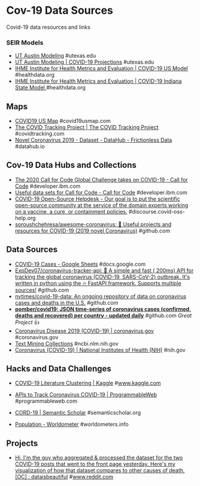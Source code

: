 # Cov-19 Data Sources

Covid-19 data resources and links

### SEIR Models 

- [UT Austin Modeling](https://covid-19.tacc.utexas.edu/) \#utexas.edu
- [UT Austin Modeling | COVID-19 Projections](https://covid-19.tacc.utexas.edu/projections/) \#utexas.edu
- [IHME Institute for Health Metrics and Evaluation | COVID-19 US Model](https://covid19.healthdata.org/united-states-of-america) \#healthdata.org
- [IHME Institute for Health Metrics and Evaluation | COVID-19 Indiana State Model ](https://covid19.healthdata.org/united-states-of-america/indiana) \#healthdata.org

## Maps

- [COVID19 US Map](https://covid19usmap.com/) \#covid19usmap.com
- [The COVID Tracking Project | The COVID Tracking Project](https://covidtracking.com/) \#covidtracking.com
- [Novel Coronavirus 2019 - Dataset - DataHub - Frictionless Data](https://datahub.io/core/covid-19) \#datahub.io

## Cov-19 Data Hubs and Collections

- [The 2020 Call for Code Global Challenge takes on COVID-19 - Call for Code](https://developer.ibm.com/callforcode/blogs/the-2020-call-for-code-global-challenge-takes-on-covid-19) \#developer.ibm.com
- [Useful data sets for Call for Code - Call for Code](https://developer.ibm.com/callforcode/blogs/useful-data-sets-for-call-for-code-2020) \#developer.ibm.com
- [COVID-19 Open-Source Helpdesk - Our goal is to put the scientific open-source community at the service of the domain experts working on a vaccine, a cure, or containment policies.](https://discourse.covid-oss-help.org/) \#discourse.covid-oss-help.org
- [soroushchehresa/awesome-coronavirus: 🦠 Useful projects and resources for COVID-19 (2019 novel Coronavirus)](https://github.com/soroushchehresa/awesome-coronavirus) \#github.com

## Data Sources

- [COVID-19 Cases - Google Sheets](https://docs.google.com/spreadsheets/d/14quQPFErG-hlpsrNgYcX85vW7JMMK5X2vNZrafRcH8c/edit#gid=2087034741) \#docs.google.com
- [ExpDev07/coronavirus-tracker-api: 🦠 A simple and fast ( 200ms) API for tracking the global coronavirus (COVID-19, SARS-CoV-2) outbreak. It's written in python using the 🔥 FastAPI framework. Supports multiple sources!](https://github.com/ExpDev07/coronavirus-tracker-api) \#github.com
- [nytimes/covid-19-data: An ongoing repository of data on coronavirus cases and deaths in the U.S.](https://github.com/nytimes/covid-19-data) \#github.com
- [**pomber/covid19: JSON time-series of coronavirus cases (confirmed, deaths and recovered) per country - updated daily**](https://github.com/pomber/covid19) \#github.com _Great Project_  👍  
- [Coronavirus Disease 2019 (COVID-19) | coronavirus.gov](https://www.coronavirus.gov/) \#coronavirus.gov
- [Text Mining Collections](https://www.ncbi.nlm.nih.gov/pmc/tools/textmining/) \#ncbi.nlm.nih.gov
- [Coronavirus (COVID-19) | National Institutes of Health (NIH)](https://www.nih.gov/health-information/coronavirus) \#nih.gov

## Hacks and Data Challenges

- [COVID-19 Literature Clustering | Kaggle](https://www.kaggle.com/maksimeren/covid-19-literature-clustering) \#www.kaggle.com

- [APIs to Track Coronavirus COVID-19 | ProgrammableWeb](https://www.programmableweb.com/news/apis-to-track-coronavirus-covid-19/review/2020/04/24) \#programmableweb.com
- [CORD-19 | Semantic Scholar](https://www.semanticscholar.org/cord19) \#semanticscholar.org
- [Population - Worldometer](https://www.worldometers.info/population/) \#worldometers.info

## Projects

- [Hi, I'm the guy who aggregated & processed the dataset for the two COVID-19 posts that went to the front page yesterday. Here's my visualization of how that dataset compares to other causes of death. [OC] : dataisbeautiful](https://www.reddit.com/r/dataisbeautiful/comments/fyqno3/hi_im_the_guy_who_aggregated_processed_the/) \#www.reddit.com
